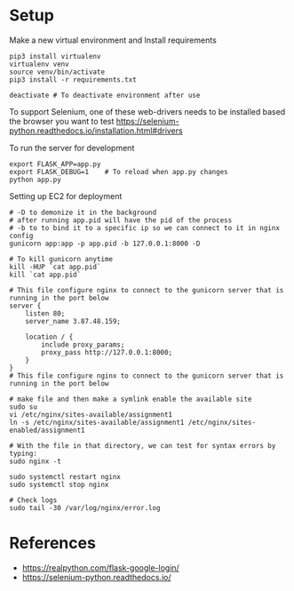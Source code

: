 # Setup

Make a new virtual environment and Install requirements
``` shell
pip3 install virtualenv
virtualenv venv
source venv/bin/activate
pip3 install -r requirements.txt

deactivate # To deactivate environment after use
```
To support Selenium, one of these web-drivers needs to be installed based the browser you want to test
https://selenium-python.readthedocs.io/installation.html#drivers

To run the server for development
``` shell
export FLASK_APP=app.py
export FLASK_DEBUG=1    # To reload when app.py changes
python app.py
```

Setting up EC2 for deployment
``` shell
# -D to demonize it in the background
# after running app.pid will have the pid of the process
# -b to to bind it to a specific ip so we can connect to it in nginx config
gunicorn app:app -p app.pid -b 127.0.0.1:8000 -D

# To kill gunicorn anytime
kill -HUP `cat app.pid`
kill `cat app.pid`

# This file configure nginx to connect to the gunicorn server that is running in the port below
server {
    listen 80;
    server_name 3.87.48.159;

    location / {
        include proxy_params;
        proxy_pass http://127.0.0.1:8000;
    }
}
# This file configure nginx to connect to the gunicorn server that is running in the port below

# make file and then make a symlink enable the available site
sudo su
vi /etc/nginx/sites-available/assignment1
ln -s /etc/nginx/sites-available/assignment1 /etc/nginx/sites-enabled/assignment1

# With the file in that directory, we can test for syntax errors by typing:
sudo nginx -t

sudo systemctl restart nginx
sudo systemctl stop nginx

# Check logs
sudo tail -30 /var/log/nginx/error.log
```

# References

- https://realpython.com/flask-google-login/
- https://selenium-python.readthedocs.io/
